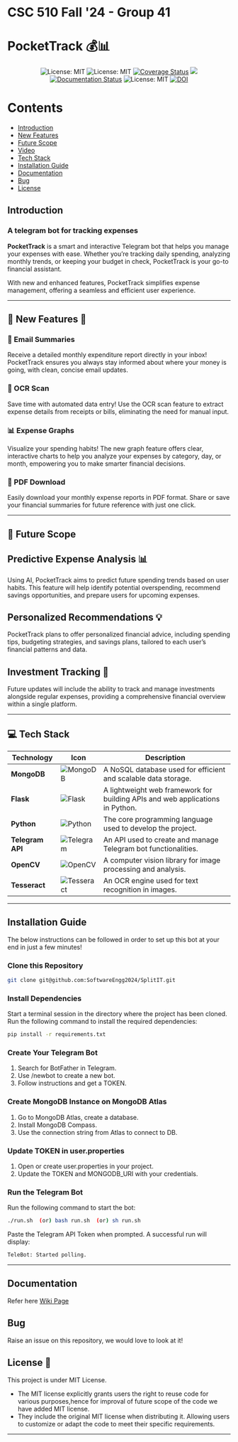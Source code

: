 # CSC 510 Fall '24 - Group 41

# PocketTrack 💰📊  
<p align='center'>
<img alt="License: MIT" src="https://img.shields.io/badge/Lang-Python-green" />
<img alt="License: MIT" src="https://img.shields.io/badge/Code_Formatter-black-green" />
<a href='https://coveralls.io/github/SoftwareEngg2024/SplitIT?branch=release/1.1'><img src='https://coveralls.io/repos/github/SoftwareEngg2024/SplitIT/badge.svg?branch=release/1.1' alt='Coverage Status' /></a>
<a href="https://github.com/SoftwareEngg2024/SplitIT/actions/workflows/test_and_coverage.yaml"><img src='https://github.com/SoftwareEngg2024/SplitIT/actions/workflows/test_and_coverage.yaml/badge.svg?branch=release%2F1.1' /></a>
<a href="https://github.com/SoftwareEngg2024/SplitIT/tree/release/1.0/docs"><img alt="Documentation Status" src="https://img.shields.io/badge/Docs-Click-green"></a>
<img alt="License: MIT" src="https://img.shields.io/badge/License-MIT-green" />
<a href="https://handle.stage.datacite.org/10.5072/zenodo.137040"><img src="https://sandbox.zenodo.org/badge/DOI/10.5072/zenodo.137040.svg" alt="DOI"></a>
</p>

# <b>Contents</b>

- [Introduction](https://github.com/SoftwareEngg2024/SplitIT/edit/release-final/1.1/README.md#introduction)<br>
- [New Features](https://github.com/SoftwareEngg2024/SplitIT?tab=readme-ov-file#-new-features-)
- [Future Scope](https://github.com/SoftwareEngg2024/SplitIT?tab=readme-ov-file#-future-scope)<br>
- [Video](https://github.com/SoftwareEngg2024/CineScout/tree/ver_i?tab=readme-ov-file#video)<br>
- [Tech Stack](https://github.com/SoftwareEngg2024/SplitIT?tab=readme-ov-file#-tech-stack)<br>
- [Installation Guide](https://github.com/SoftwareEngg2024/SplitIT?tab=readme-ov-file#installation-guide)<br>
- [Documentation](https://github.com/SoftwareEngg2024/SplitIT?tab=readme-ov-file#documentation)<br>
- [Bug](https://github.com/SoftwareEngg2024/SplitIT?tab=readme-ov-file#bug)<br>
- [License](https://github.com/SoftwareEngg2024/SplitIT?tab=readme-ov-file#license-)

## Introduction
### A telegram bot for tracking expenses 
**PocketTrack** is a smart and interactive Telegram bot that helps you manage your expenses with ease. Whether you’re tracking daily spending, analyzing monthly trends, or keeping your budget in check, PocketTrack is your go-to financial assistant.  

With new and enhanced features, PocketTrack simplifies expense management, offering a seamless and efficient user experience.  

---




## 🌟 New Features 🌟  

### 📧 Email Summaries  
Receive a detailed monthly expenditure report directly in your inbox! PocketTrack ensures you always stay informed about where your money is going, with clean, concise email updates.

### 📸 OCR Scan  
Save time with automated data entry! Use the OCR scan feature to extract expense details from receipts or bills, eliminating the need for manual input.  

### 📊 Expense Graphs  
 Visualize your spending habits! The new graph feature offers clear, interactive charts to help you analyze your expenses by category, day, or month, empowering you to make smarter financial decisions.  

### 📄 PDF Download  
Easily download your monthly expense reports in PDF format. Share or save your financial summaries for future reference with just one click.  

---

## 🚀 Future Scope  

## Predictive Expense Analysis 📊
Using AI, PocketTrack aims to predict future spending trends based on user habits. This feature will help identify potential overspending, recommend savings opportunities, and prepare users for upcoming expenses.

## Personalized Recommendations 💡
PocketTrack plans to offer personalized financial advice, including spending tips, budgeting strategies, and savings plans, tailored to each user’s financial patterns and data.

## Investment Tracking 💼
Future updates will include the ability to track and manage investments alongside regular expenses, providing a comprehensive financial overview within a single platform.

---

## 💻 Tech Stack

| Technology      | Icon                                                                                                     | Description                                                                                  |
|------------------|---------------------------------------------------------------------------------------------------------|----------------------------------------------------------------------------------------------|
| **MongoDB**      | ![MongoDB](https://img.shields.io/badge/MongoDB-%234ea94b?style=for-the-badge&logo=mongodb&logoColor=white) | A NoSQL database used for efficient and scalable data storage.                               |
| **Flask**        | ![Flask](https://img.shields.io/badge/Flask-%23000000?style=for-the-badge&logo=flask&logoColor=white)      | A lightweight web framework for building APIs and web applications in Python.               |
| **Python**       | ![Python](https://img.shields.io/badge/Python-%233776AB?style=for-the-badge&logo=python&logoColor=white)   | The core programming language used to develop the project.                                   |
| **Telegram API** | ![Telegram](https://img.shields.io/badge/Telegram-%2326A5E4?style=for-the-badge&logo=telegram&logoColor=white) | An API used to create and manage Telegram bot functionalities.                               |
| **OpenCV**       | ![OpenCV](https://img.shields.io/badge/OpenCV-%235C3EE8?style=for-the-badge&logo=opencv&logoColor=white)   | A computer vision library for image processing and analysis.                                 |
| **Tesseract**    | ![Tesseract](https://img.shields.io/badge/Tesseract-%232BB671?style=for-the-badge&logo=tesseract&logoColor=white) | An OCR engine used for text recognition in images.                                           |
---

## Installation Guide  

The below instructions can be followed in order to set up this bot at your end in just a few minutes!  

### Clone this Repository  
```bash
git clone git@github.com:SoftwareEngg2024/SplitIT.git
```
### Install Dependencies
Start a terminal session in the directory where the project has been cloned. Run the following command to install the required dependencies:
```bash
pip install -r requirements.txt
```
### Create Your Telegram Bot
1. Search for BotFather in Telegram.
2. Use /newbot to create a new bot.
3. Follow instructions and get a TOKEN.

### Create MongoDB Instance on MongoDB Atlas
1. Go to MongoDB Atlas, create a database.
2. Install MongoDB Compass.
3. Use the connection string from Atlas to connect to DB.
   
### Update TOKEN in user.properties
1. Open or create user.properties in your project.
2. Update the TOKEN and MONGODB_URI with your credentials.

### Run the Telegram Bot
Run the following command to start the bot:
```bash
./run.sh  (or) bash run.sh  (or) sh run.sh
```
Paste the Telegram API Token when prompted.
A successful run will display:
```bash
TeleBot: Started polling.
```
---
## Documentation 
Refer here [Wiki Page](https://github.com/SoftwareEngg2024/SplitIT/wiki/Delta-file-(New-Changes-since-last-version))

## Bug
Raise an issue on this repository, we would love to look at it!

## License 📃
This project is under MIT License.
- The MIT license explicitly grants users the right to reuse code for various purposes,hence for improval of future scope of the code we have added MIT license.
- They include the original MIT license when distributing it. Allowing users to customize or adapt the code to meet their specific requirements.


---  
```
